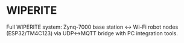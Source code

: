 # WIPERITE
Full WIPERITE system: Zynq-7000 base station ↔ Wi-Fi robot nodes (ESP32/TM4C123) via UDP↔MQTT bridge with PC integration tools.

